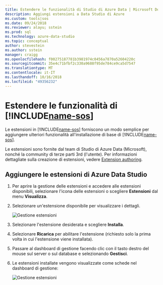 ```yaml
---
title: Estendere le funzionalità di Studio di Azure Data | Microsoft Docs
description: Aggiungi estensioni a Data Studio di Azure
ms.custom: tools|sos
ms.date: 09/24/2018
ms.reviewer: alayu; sstein
ms.prod: sql
ms.technology: azure-data-studio
ms.topic: conceptual
author: stevestein
ms.author: sstein
manager: craigg
ms.openlocfilehash: f00275187781b3981974c0456a7870a52604220c
ms.sourcegitcommit: 35e4c71bfbf2c330a9688f95de784ce9ca5d7547
ms.translationtype: MT
ms.contentlocale: it-IT
ms.lasthandoff: 10/16/2018
ms.locfileid: "49356232"
---
```

# <a name="extend-the-functionality-of-includename-sosincludesname-sos-shortmd"></a>Estendere le funzionalità di [!INCLUDE[name-sos](../includes/name-sos-short.md)]

Le estensioni in [!INCLUDE[name-sos](../includes/name-sos-short.md)] forniscono un modo semplice per aggiungere ulteriori funzionalità all'installazione di base di [!INCLUDE[name-sos](../includes/name-sos-short.md)]. 

Le estensioni sono fornite dal team di Studio di Azure Data (Microsoft), nonché la community di terze parti 3rd (l'utente). Per informazioni dettagliate sulla creazione di estensioni, vedere [Extension authoring](extension-authoring.md).


## <a name="add-azure-data-studio-extensions"></a>Aggiungere le estensioni di Azure Data Studio

1. Per aprire la gestione delle estensioni e accedere alle estensioni disponibili, selezionare l'icona delle estensioni o scegliere **Estensioni** dal menu **Visualizza**.
2. Selezionare un'estensione disponibile per visualizzare i dettagli.

   ![Gestione estensioni](media/extensions/extension-manager.png)

3. Selezionare l'estensione desiderata e scegliere **Installa**.
4. Selezionare **Ricarica** per abilitare l'estensione (richiesto solo la prima volta in cui l'estensione viene installata).
5. Passare al dashboard di gestione facendo clic con il tasto destro del mouse sul server o sul database e selezionando **Gestisci**.
6. Le estensioni installate vengono visualizzate come schede nel dashboard di gestione:

   ![Gestione estensioni](media/extensions/dashboard-extensions.png)




